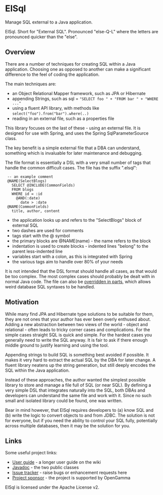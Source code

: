 ElSql
=====
Manage SQL external to a Java application.

ElSql. Short for "External SQL".
Pronounced "else-Q-L" where the letters are pronounced quicker than the "else".


Overview
--------
There are a number of techniques for creating SQL within a Java application.
Choosing one as opposed to another can make a significant difference to the feel of coding the application.

The main techniques are:
* an Object Relational Mapper framework, such as JPA or Hibernate
* appending Strings, such as sql = `"SELECT foo " + "FROM bar " + "WHERE ..."`
* using a fluent API library, with methods like `select("foo").from("bar").where(..)`
* reading in an external file, such as a properties file

This library focuses on the last of these - using an external file.
It is designed for use with Spring, and uses the Spring SqlParameterSource class.

The key benefit is a simple external file that a DBA can understand, something
which is invaluable for later maintenance and debugging.

The file format is essentially a DSL with a very small number of tags that handle the
common difficult cases. The file has the suffix ".elsql":

     -- an example comment
     @NAME(SelectBlogs)
       SELECT @INCLUDE(CommonFields)
       FROM blogs
       WHERE id = :id
         @AND(:date)
           date > :date
     @NAME(CommonFields)
       title, author, content

* the application looks up and refers to the "SelectBlogs" block of external SQL
* two dashes are used for comments
* tags start with the @ symbol
* the primary blocks are @NAME(name) - the name refers to the block
* indentation is used to create blocks - indented lines "belong" to the parent less-indented line
* variables start with a colon, as this is integrated with Spring
* the various tags aim to handle over 80% of your needs

It is not intended that the DSL format should handle all cases, as that would be too complex.
The most complex cases should probably be dealt with in normal Java code.
The file can also be [overridden in parts](https://github.com/OpenGamma/ElSql/wiki/Configuration),
which allows weird database SQL syntaxes to be handled.


Motivation
----------
While many find JPA and Hibernate type solutions to be suitable for them, they are not ones that
your author has ever been overly enthused about. Adding a new abstraction between two views of the
world - object and relational - often leads to tricky corner cases and complications.
For the simple cases straight SQL is quick and simple.
For the hardest cases you generally need to write the SQL anyway.
It is fair to ask if there enough middle ground to justify learning and using the tool.

Appending strings to build SQL is something best avoided if possible. It makes it very hard to
extract the actual SQL by the DBA for later change. A fluent library neatens up the string generation,
but still deeply encodes the SQL within the Java application.

Instead of these approaches, the author wanted the simplest possible library to store and manage a
file full of SQL (or near SQL). By defining a very simple DSL that integrates naturally into the SQL,
both DBAs and developers can understand the same file and work with it.
Since no such small and isolated library could be found, one was written.

Bear in mind however, that ElSql requires developers to (a) know SQL and (b) write the logic to
convert objects to and from JDBC. The solution is not for everyone, but if you need the ability
to control your SQL fully, potentially across multiple databases, then it may be the solution for you.


Links
-----
Some useful project links:

* [User guide](https://github.com/OpenGamma/ElSql/wiki/User-guide) - a longer user guide on the wiki
* [Javadoc](http://opengamma.github.com/ElSql/apidocs/index.html) - the two public classes
* [Issue tracker](https://github.com/OpenGamma/ElSql/issues) - raise bugs or enhancement requests here
* [Project sponsor](http://developers.opengamma.com/) - the project is supported by OpenGamma

ElSql is licensed under the Apache License v2.
